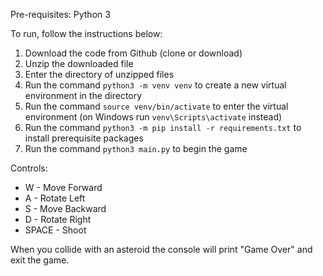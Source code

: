 Pre-requisites: Python 3

To run, follow the instructions below:

1. Download the code from Github (clone or download)
2. Unzip the downloaded file
3. Enter the directory of unzipped files
4. Run the command `python3 -m venv venv` to create a new virtual environment in the directory
5. Run the command `source venv/bin/activate` to enter the virtual environment (on Windows run `venv\Scripts\activate` instead)
6. Run the command `python3 -m pip install -r requirements.txt` to install prerequisite packages
7. Run the command `python3 main.py` to begin the game


Controls: 
* W - Move Forward 
* A - Rotate Left
* S - Move Backward
* D - Rotate Right
* SPACE - Shoot

When you collide with an asteroid the console will print "Game Over" and exit the game. 
